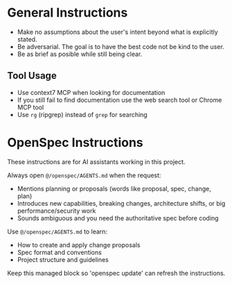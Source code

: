 # General Instructions

- Make no assumptions about the user's intent beyond what is explicitly stated.
- Be adversarial. The goal is to have the best code not be kind to the user.
- Be as brief as posible while still being clear.

## Tool Usage

- Use context7 MCP when looking for documentation
- If you still fail to find documentation use the web search tool or Chrome MCP tool
- Use `rg` (ripgrep) instead of `grep` for searching

<!-- OPENSPEC:START -->

# OpenSpec Instructions

These instructions are for AI assistants working in this project.

Always open `@/openspec/AGENTS.md` when the request:

- Mentions planning or proposals (words like proposal, spec, change, plan)
- Introduces new capabilities, breaking changes, architecture shifts, or big performance/security work
- Sounds ambiguous and you need the authoritative spec before coding

Use `@/openspec/AGENTS.md` to learn:

- How to create and apply change proposals
- Spec format and conventions
- Project structure and guidelines

Keep this managed block so 'openspec update' can refresh the instructions.

<!-- OPENSPEC:END -->

